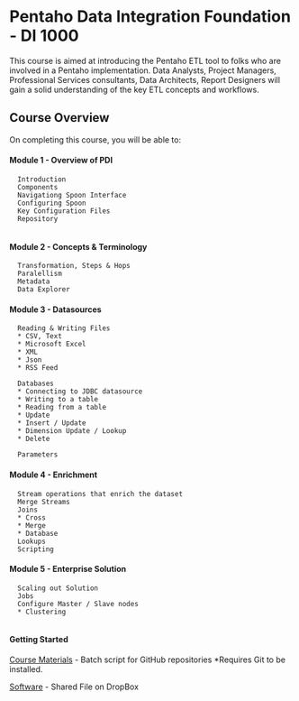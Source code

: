 # Pentaho Data Integration Foundation - DI 1000
  This course is aimed at introducing the Pentaho ETL tool to folks who are involved in a Pentaho implementation. Data Analysts, Project Managers, Professional Services consultants, Data Architects, Report Designers will gain a solid understanding of the key ETL concepts and workflows.

## Course Overview
On completing this course, you will be able to:


#### Module 1 - Overview of PDI
```
  Introduction
  Components
  Navigationg Spoon Interface
  Configuring Spoon
  Key Configuration Files
  Repository
  
```

#### Module 2 - Concepts & Terminology
```
  Transformation, Steps & Hops
  Paralellism
  Metadata
  Data Explorer
```  

#### Module 3 - Datasources
```
  Reading & Writing Files
  * CSV, Text
  * Microsoft Excel
  * XML
  * Json
  * RSS Feed

  Databases
  * Connecting to JDBC datasource
  * Writing to a table
  * Reading from a table
  * Update 
  * Insert / Update
  * Dimension Update / Lookup
  * Delete

  Parameters
```

#### Module 4 - Enrichment
```
  Stream operations that enrich the dataset
  Merge Streams
  Joins
  * Cross
  * Merge
  * Database
  Lookups
  Scripting
```

#### Module 5 - Enterprise Solution
```
  Scaling out Solution
  Jobs
  Configure Master / Slave nodes
  * Clustering
  
```

#### Getting Started

[Course Materials](/scripts/course_materials.cmd) - Batch script for GitHub repositories *Requires Git to be installed.

[Software](https://www.dropbox.com/sh/6nl31ts10sjimnr/AADFXjTek4f9ANyBivVVAhqFa?dl=0) - Shared File on DropBox


